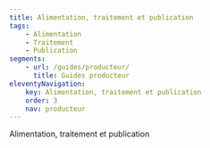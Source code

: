 ```yaml
---
title: Alimentation, traitement et publication
tags:
    - Alimentation
    - Traitement
    - Publication
segments:
    - url: /guides/producteur/
      title: Guides producteur
eleventyNavigation:
    key: Alimentation, traitement et publication
    order: 3
    nav: producteur
---
```


Alimentation, traitement et publication
